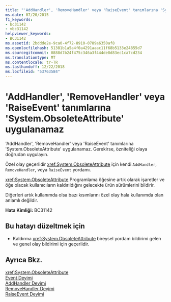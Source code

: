 ```yaml
---
title: "'AddHandler', 'RemoveHandler' veya 'RaiseEvent' tanımlarına 'System.ObsoleteAttribute' uygulanamaz"
ms.date: 07/20/2015
f1_keywords:
- bc31142
- vbc31142
helpviewer_keywords:
- BC31142
ms.assetid: 2bddde2e-9ca0-4f72-8910-0789a6350af8
ms.openlocfilehash: 51381b1a5a4f0a4291aaac11f68b5133e24855d7
ms.sourcegitcommit: 0888d7b24f475c346a3f444de8d83ec1ca7cd234
ms.translationtype: MT
ms.contentlocale: tr-TR
ms.lasthandoff: 12/22/2018
ms.locfileid: "53763584"
---
```

# <a name="systemobsoleteattribute-cannot-be-applied-to-the-addhandler-removehandler-or-raiseevent-definitions"></a>'AddHandler', 'RemoveHandler' veya 'RaiseEvent' tanımlarına 'System.ObsoleteAttribute' uygulanamaz
'AddHandler', 'RemoveHandler' veya 'RaiseEvent' tanımlarına 'System.ObsoleteAttribute' uygulanamaz. Gerekirse, özniteliği olaya doğrudan uygulayın.  
  
 Özel olay geçerlidir <xref:System.ObsoleteAttribute> için kendi `AddHandler`, `RemoveHandler`, veya `RaiseEvent` yordamı.  
  
 <xref:System.ObsoleteAttribute> Programlama öğesine artık olarak işaretler ve öğe olacak kullanıcıların kaldırıldığını gelecekte ürün sürümlerini bildirir.  
  
 Diğerleri artık kullanımda olsa bazı kısımlarını özel olay hala kullanımda olan anlamlı değildir.  
  
 **Hata Kimliği:** BC31142  
  
## <a name="to-correct-this-error"></a>Bu hatayı düzeltmek için  
  
-   Kaldırma <xref:System.ObsoleteAttribute> bireysel yordam bildirimi gelen ve genel olay bildirimi için geçerlidir.  
  
## <a name="see-also"></a>Ayrıca Bkz.  
 <xref:System.ObsoleteAttribute>  
 [Event Deyimi](../../visual-basic/language-reference/statements/event-statement.md)  
 [AddHandler Deyimi](../../visual-basic/language-reference/statements/addhandler-statement.md)  
 [RemoveHandler Deyimi](../../visual-basic/language-reference/statements/removehandler-statement.md)  
 [RaiseEvent Deyimi](../../visual-basic/language-reference/statements/raiseevent-statement.md)
